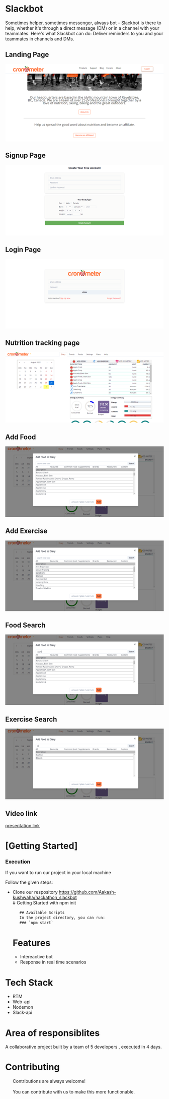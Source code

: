 # Slackbot
Sometimes helper, sometimes messenger, always bot – Slackbot is there to help, whether it's through a direct message (DM) or in a channel with your teammates. Here's what Slackbot can do: Deliver reminders to you and your teammates in channels and DMs.

 <h2>Landing Page</h2>
    <img src="https://github.com/Aakash-kushwaha/aberrant-coast-299/blob/main/cronometer/src/screenshots/Cronometer_home_page.png" />
       <h2>Signup Page</h2>
    <img src="https://github.com/Aakash-kushwaha/aberrant-coast-299/blob/main/cronometer/src/screenshots/Cronometer-signup-page.png" />
        <h2>Login Page</h2>
    <img src="https://github.com/Aakash-kushwaha/aberrant-coast-299/blob/main/cronometer/src/screenshots/Cronometer-login-page.png" />
      <h2>Nutrition tracking page</h2>
    <img src="https://github.com/Aakash-kushwaha/aberrant-coast-299/blob/main/cronometer/src/screenshots/Cronometer-main-homepage.png" />
        <h2>Add Food</h2>
    <img src="https://github.com/Aakash-kushwaha/aberrant-coast-299/blob/main/cronometer/src/screenshots/Cronometer-Addfood.png" />
    <h2>Add Exercise</h2>
    <img src="https://github.com/Aakash-kushwaha/aberrant-coast-299/blob/main/cronometer/src/screenshots/Cronometer-Add-Exercise.png" />
    <h2>Food Search</h2>
    <img src="https://github.com/Aakash-kushwaha/aberrant-coast-299/blob/main/cronometer/src/screenshots/Cronometer-search-food.png" />
    <h2>Exercise Search</h2>
    <img src="https://github.com/Aakash-kushwaha/aberrant-coast-299/blob/main/cronometer/src/screenshots/Cronometer-search-exercise.png" />
    <h2>Video link</h2>
    <a href="https://drive.google.com/file/d/1Qm2OCP7LsF_sWMBmHSTFljszpQCRl4FH/view?usp=sharing">presentation link</a>
    <h1>[Getting Started]</h1>
    <h3>Execution</h3>
    <p>If you want to run our project in your local machine</p>
    <p>Follow the given steps:</p>
    <ul>
        <li>Clone our respository <a href="https://github.com/Aakash-kushwaha/hackathon_slackbot">https://github.com/Aakash-kushwaha/hackathon_slackbot</a></li>
       # Getting Started with npm init

       ## Available Scripts
       In the project directory, you can run:
       ### `npm start`


 <h1>Features</h1>
<ul>
 <li>Intereactive bot </li>
 <li>Response in real time scenarios</li>
 </ul>
    </ul>
        <h1>Tech Stack</h1>
    <ul>
        <li>RTM</li>
        <li>Web-api</li>
        <li>Nodemon</li>
        <li>Slack-api</li>
    </ul>
    <h1>Area of responsiblites</h1>
 
 A collaborative project built by a team of 5 developers , executed in 4 days.

<h1>Contributing</h1>
  <ul>
      Contributions are always welcome!<br><br>
      You can contribute with us to make this more functionable.
  </ul>
   
  

  
